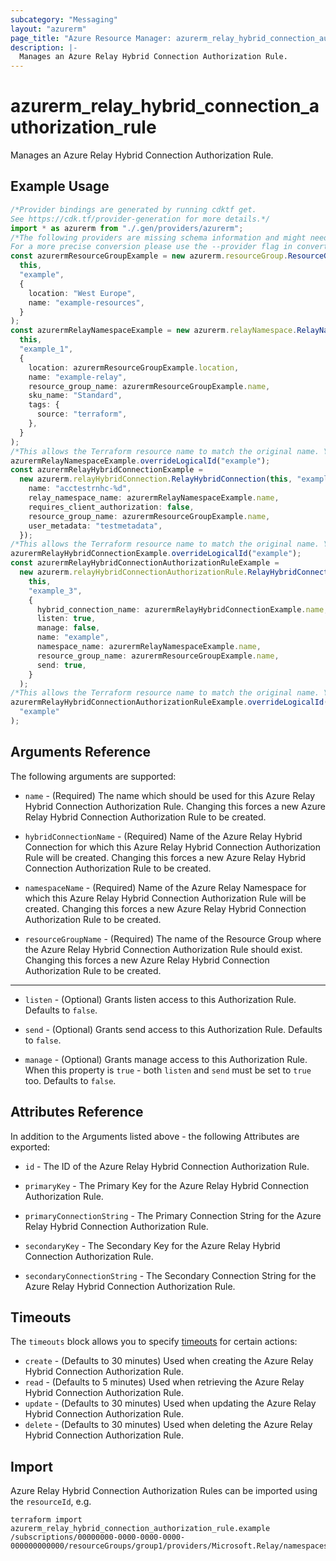 ```yaml
---
subcategory: "Messaging"
layout: "azurerm"
page_title: "Azure Resource Manager: azurerm_relay_hybrid_connection_authorization_rule"
description: |-
  Manages an Azure Relay Hybrid Connection Authorization Rule.
---
```


# azurerm\_relay\_hybrid\_connection\_authorization\_rule

Manages an Azure Relay Hybrid Connection Authorization Rule.

## Example Usage

```typescript
/*Provider bindings are generated by running cdktf get.
See https://cdk.tf/provider-generation for more details.*/
import * as azurerm from "./.gen/providers/azurerm";
/*The following providers are missing schema information and might need manual adjustments to synthesize correctly: azurerm.
For a more precise conversion please use the --provider flag in convert.*/
const azurermResourceGroupExample = new azurerm.resourceGroup.ResourceGroup(
  this,
  "example",
  {
    location: "West Europe",
    name: "example-resources",
  }
);
const azurermRelayNamespaceExample = new azurerm.relayNamespace.RelayNamespace(
  this,
  "example_1",
  {
    location: azurermResourceGroupExample.location,
    name: "example-relay",
    resource_group_name: azurermResourceGroupExample.name,
    sku_name: "Standard",
    tags: {
      source: "terraform",
    },
  }
);
/*This allows the Terraform resource name to match the original name. You can remove the call if you don't need them to match.*/
azurermRelayNamespaceExample.overrideLogicalId("example");
const azurermRelayHybridConnectionExample =
  new azurerm.relayHybridConnection.RelayHybridConnection(this, "example_2", {
    name: "acctestrnhc-%d",
    relay_namespace_name: azurermRelayNamespaceExample.name,
    requires_client_authorization: false,
    resource_group_name: azurermResourceGroupExample.name,
    user_metadata: "testmetadata",
  });
/*This allows the Terraform resource name to match the original name. You can remove the call if you don't need them to match.*/
azurermRelayHybridConnectionExample.overrideLogicalId("example");
const azurermRelayHybridConnectionAuthorizationRuleExample =
  new azurerm.relayHybridConnectionAuthorizationRule.RelayHybridConnectionAuthorizationRule(
    this,
    "example_3",
    {
      hybrid_connection_name: azurermRelayHybridConnectionExample.name,
      listen: true,
      manage: false,
      name: "example",
      namespace_name: azurermRelayNamespaceExample.name,
      resource_group_name: azurermResourceGroupExample.name,
      send: true,
    }
  );
/*This allows the Terraform resource name to match the original name. You can remove the call if you don't need them to match.*/
azurermRelayHybridConnectionAuthorizationRuleExample.overrideLogicalId(
  "example"
);

```

## Arguments Reference

The following arguments are supported:

*   `name` - (Required) The name which should be used for this Azure Relay Hybrid Connection Authorization Rule. Changing this forces a new Azure Relay Hybrid Connection Authorization Rule to be created.

*   `hybridConnectionName` - (Required) Name of the Azure Relay Hybrid Connection for which this Azure Relay Hybrid Connection Authorization Rule will be created. Changing this forces a new Azure Relay Hybrid Connection Authorization Rule to be created.

*   `namespaceName` - (Required) Name of the Azure Relay Namespace for which this Azure Relay Hybrid Connection Authorization Rule will be created. Changing this forces a new Azure Relay Hybrid Connection Authorization Rule to be created.

*   `resourceGroupName` - (Required) The name of the Resource Group where the Azure Relay Hybrid Connection Authorization Rule should exist. Changing this forces a new Azure Relay Hybrid Connection Authorization Rule to be created.

***

*   `listen` - (Optional) Grants listen access to this Authorization Rule. Defaults to `false`.

*   `send` - (Optional) Grants send access to this Authorization Rule. Defaults to `false`.

*   `manage` - (Optional) Grants manage access to this Authorization Rule. When this property is `true` - both `listen` and `send` must be set to `true` too. Defaults to `false`.

## Attributes Reference

In addition to the Arguments listed above - the following Attributes are exported:

*   `id` - The ID of the Azure Relay Hybrid Connection Authorization Rule.

*   `primaryKey` - The Primary Key for the Azure Relay Hybrid Connection Authorization Rule.

*   `primaryConnectionString` - The Primary Connection String for the Azure Relay Hybrid Connection Authorization Rule.

*   `secondaryKey` - The Secondary Key for the Azure Relay Hybrid Connection Authorization Rule.

*   `secondaryConnectionString` - The Secondary Connection String for the Azure Relay Hybrid Connection Authorization Rule.

## Timeouts

The `timeouts` block allows you to specify [timeouts](https://www.terraform.io/language/resources/syntax#operation-timeouts) for certain actions:

* `create` - (Defaults to 30 minutes) Used when creating the Azure Relay Hybrid Connection Authorization Rule.
* `read` - (Defaults to 5 minutes) Used when retrieving the Azure Relay Hybrid Connection Authorization Rule.
* `update` - (Defaults to 30 minutes) Used when updating the Azure Relay Hybrid Connection Authorization Rule.
* `delete` - (Defaults to 30 minutes) Used when deleting the Azure Relay Hybrid Connection Authorization Rule.

## Import

Azure Relay Hybrid Connection Authorization Rules can be imported using the `resourceId`, e.g.

```shell
terraform import azurerm_relay_hybrid_connection_authorization_rule.example /subscriptions/00000000-0000-0000-0000-000000000000/resourceGroups/group1/providers/Microsoft.Relay/namespaces/namespace1/hybridConnections/connection1/authorizationRules/rule1
```
